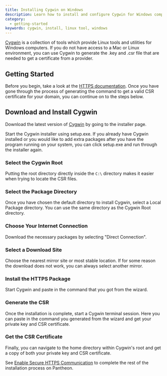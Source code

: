 ```yaml
---
title: Installing Cygwin on Windows
description: Learn how to install and configure Cygwin for Windows computers for Pantheon sites.
category:
  - getting-started
keywords: cygwin, install, linux tool, windows
---
```

[Cygwin](http://cygwin.com/install.html) is a collection of tools which provide Linux tools and utilities for Windows computers. If you do not have access to a Mac or Linux environment, you can use Cygwin to generate the .key and .csr file that are needed to get a certificate from a provider.

## Getting Started
Before you begin, take a look at the [HTTPS documentation](/docs/articles/sites/domains/adding-a-ssl-certificate-for-secure-https-communication). Once you have gone through the process of generating the command to get a valid CSR certificate for your domain, you can continue on to the steps below.

## Download and Install Cygwin
Download the latest version of [Cygwin](http://cygwin.com/install.html) by going to the installer page.

Start the Cygwin installer using setup.exe. If you already have Cygwin installed or you would like to add extra packages after you have the program running on your system, you can click setup.exe and run through the installer again.<br />

### Select the Cygwin Root
Putting the root directory directly inside the `C:\` directory makes it easier when trying to locate the CSR files.

### Select the Package Directory
Once you have chosen the default directory to install Cygwin, select a Local Package directory. You can use the same directory as the Cygwin Root directory.

### Choose Your Internet Connection
Download the necessary packages by selecting "Direct Connection".<br />

### Select a Download Site
Choose the nearest mirror site or most stable location. If for some reason the download does not work, you can always select another mirror.  

### Install the HTTPS Package
Start Cygwin and paste in the command that you got from the wizard.  

### Generate the CSR
Once the installation is complete, start a Cygwin terminal session. Here you can paste in the command you generated from the wizard and get your private key and CSR certificate.

### Get the CSR Certificate
Finally, you can navigate to the home directory within Cygwin's root and get a copy of both your private key and CSR certificate.

See [Enable Secure HTTPS Communication](/docs/articles/sites/domains/adding-a-ssl-certificate-for-secure-https-communication#get-an-ssl-certificate) to complete the rest of the installation process on Pantheon.
